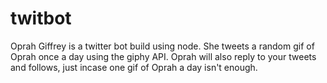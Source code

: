 # twitbot

Oprah Giffrey is a twitter bot build using node. She tweets a random gif of Oprah once a day using the giphy API. 
Oprah will also reply to your tweets and follows, just incase one gif of Oprah a day isn't enough.
